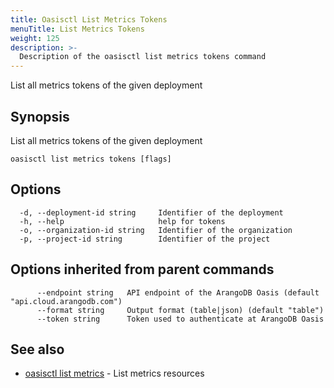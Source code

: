 ```yaml
---
title: Oasisctl List Metrics Tokens
menuTitle: List Metrics Tokens
weight: 125
description: >-
  Description of the oasisctl list metrics tokens command
---
```

List all metrics tokens of the given deployment

## Synopsis

List all metrics tokens of the given deployment

```
oasisctl list metrics tokens [flags]
```

## Options

```
  -d, --deployment-id string     Identifier of the deployment
  -h, --help                     help for tokens
  -o, --organization-id string   Identifier of the organization
  -p, --project-id string        Identifier of the project
```

## Options inherited from parent commands

```
      --endpoint string   API endpoint of the ArangoDB Oasis (default "api.cloud.arangodb.com")
      --format string     Output format (table|json) (default "table")
      --token string      Token used to authenticate at ArangoDB Oasis
```

## See also

* [oasisctl list metrics](list-metrics.md)	 - List metrics resources

